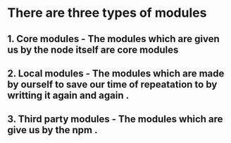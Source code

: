 # There are three types of modules

## 1. Core modules - The modules which are given us by the node itself are core modules

## 2. Local modules - The modules which are made by ourself to save our time of repeatation to by writting it again and again .

## 3. Third party modules - The modules which are give us by the npm .
